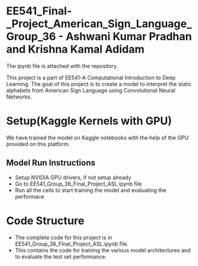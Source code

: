 # EE541_Final-_Project_American_Sign_Language_Group_36 - Ashwani Kumar Pradhan and Krishna Kamal Adidam

The ipynb file is attached with the repository.

This project is a part of EE541-A Computational Introduction to Deep Learning. The goal of this project is to create a model to interpret the static alphabets from American Sign Language using Convolutional Neural Networks.

# Setup(Kaggle Kernels with GPU)
We have trained the model on Kaggle notebooks with the help of the GPU provided on this platform. 

## Model Run Instructions
* Setup NVIDIA GPU drivers, if not setup already
* Go to EE541_Group_36_Final_Project_ASL.ipynb file
* Run all the cells to start training the model and evaluating the performace

# Code Structure
* The complete code for this project is in EE541_Group_36_FInal_Project_ASL.ipynb file.
* This contains the code for training the various model architectures and to evaluate the test set performance.

